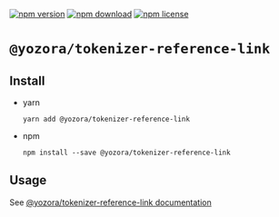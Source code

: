 [![npm version](https://img.shields.io/npm/v/@yozora/tokenizer-reference-link.svg)](https://www.npmjs.com/package/@yozora/tokenizer-reference-link)
[![npm download](https://img.shields.io/npm/dm/@yozora/tokenizer-reference-link.svg)](https://www.npmjs.com/package/@yozora/tokenizer-reference-link)
[![npm license](https://img.shields.io/npm/l/@yozora/tokenizer-reference-link.svg)](https://www.npmjs.com/package/@yozora/tokenizer-reference-link)


# `@yozora/tokenizer-reference-link`

## Install

  * yarn

    ```console
    yarn add @yozora/tokenizer-reference-link
    ```

  * npm

    ```console
    npm install --save @yozora/tokenizer-reference-link
    ```

## Usage

  See [@yozora/tokenizer-reference-link documentation](https://yozora.guanghechen.com/docs/package/tokenizer-reference-link)
